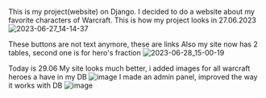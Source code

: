 This is my project(website) on Django.
I decided to do a website about my favorite characters of Warcraft.
This is how my project looks in 27.06.2023
![2023-06-27_14-14-37](https://github.com/timmashkov/Django_project/assets/106866033/07db539b-6fad-4c2f-aeea-490c30649f13)

These buttons are not text anymore, these are links
Also my site now has 2 tables, second one is for hero's fraction
![2023-06-28_15-00-19](https://github.com/timmashkov/Django_project/assets/106866033/d3c7c180-cef8-428d-9edf-1adab25adb2c)

Today is 29.06
My site looks much better, i added images for all warcraft heroes a have in my DB
![image](https://github.com/timmashkov/Django_project/assets/106866033/95d26cf1-b557-41ce-9651-516a5cd8ef56)
I made an admin panel, improved the way it works with DB
![image](https://github.com/timmashkov/Django_project/assets/106866033/5d98d8b3-ff5b-4582-b9f8-afc33a7c515b)
